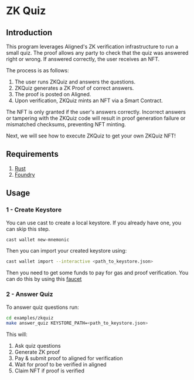 # ZK Quiz

## Introduction

This program leverages Aligned's ZK verification infrastructure to run a small quiz. The proof allows any party to check that the quiz was answered right or wrong. If answered correctly, the user receives an NFT.

The process is as follows:

1. The user runs ZKQuiz and answers the questions.
2. ZKQuiz generates a ZK Proof of correct answers.
3. The proof is posted on Aligned.
4. Upon verification, ZKQuiz mints an NFT via a Smart Contract.

The NFT is only granted if the user's answers correctly. 
Incorrect answers or tampering with the ZKQuiz code will result in proof generation failure or mismatched checksums, 
preventing NFT minting.

Next, we will see how to execute ZKQuiz to get your own ZKQuiz NFT!

## Requirements

1. [Rust](https://www.rust-lang.org/tools/install)
2. [Foundry](https://getfoundry.sh)

## Usage

### 1 - Create Keystore

You can use cast to create a local keystore.
If you already have one, you can skip this step.

```bash
cast wallet new-mnemonic
```

Then you can import your created keystore using:

```bash
cast wallet import --interactive <path_to_keystore.json>
```

Then you need to get some funds to pay for gas and proof verification.
You can do this by using this [faucet](https://cloud.google.com/application/web3/faucet/ethereum/holesky)

### 2 - Answer Quiz

To answer quiz questions run:

```bash
cd examples/zkquiz
make answer_quiz KEYSTORE_PATH=<path_to_keystore.json>
```

This will:

1. Ask quiz questions
2. Generate ZK proof
3. Pay & submit proof to aligned for verification
4. Wait for proof to be verified in aligned
5. Claim NFT if proof is verified